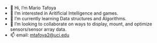 - 👋 Hi, I’m Mario Tafoya
- 👀 I’m interested in Aritificial Intelligence and games.
- 🌱 I’m currently learning Data structures and Algorithms.
- 💞️ I’m looking to collaborate on ways to display, mount, and optimize sensors/sensor array data.
- 📫 email: mtafoya2@uci.edu

<!---
mtafoya2/mtafoya2 is a ✨ special ✨ repository because its `README.md` (this file) appears on your GitHub profile.
You can click the Preview link to take a look at your changes.
--->
